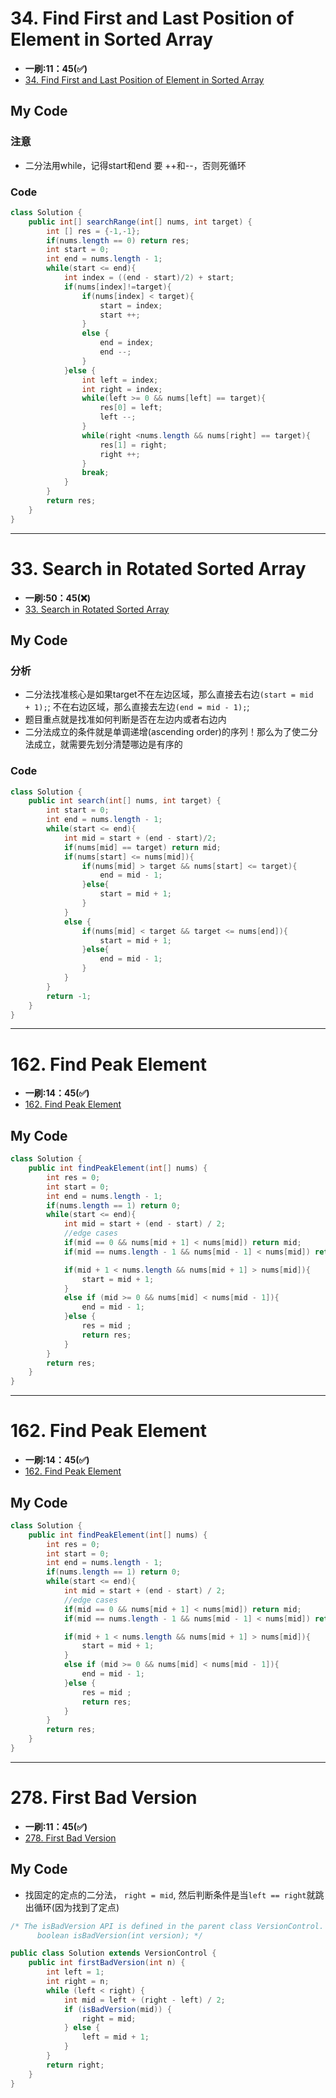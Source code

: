 # 34. Find First and Last Position of Element in Sorted Array
* **一刷:11：45(✅)**
* [34. Find First and Last Position of Element in Sorted Array](https://leetcode.com/problems/find-first-and-last-position-of-element-in-sorted-array/)

## My Code
### 注意
* 二分法用while，记得start和end 要 ++和--，否则死循环
  
### Code
```java
class Solution {
    public int[] searchRange(int[] nums, int target) {
        int [] res = {-1,-1};
        if(nums.length == 0) return res;
        int start = 0;
        int end = nums.length - 1;
        while(start <= end){
            int index = ((end - start)/2) + start; 
            if(nums[index]!=target){
                if(nums[index] < target){
                    start = index;
                    start ++;
                }
                else {
                    end = index;
                    end --;
                }
            }else {
                int left = index;
                int right = index;
                while(left >= 0 && nums[left] == target){
                    res[0] = left;
                    left --;
                }
                while(right <nums.length && nums[right] == target){
                    res[1] = right;
                    right ++;
                }
                break;
            }
        }
        return res;
    }
}
```
***
# 33. Search in Rotated Sorted Array
* **一刷:50：45(❌)**
* [33. Search in Rotated Sorted Array](https://leetcode.com/problems/search-in-rotated-sorted-array/)

## My Code
### 分析
* 二分法找准核心是如果target不在左边区域，那么直接去右边`(start = mid  + 1);`; 不在右边区域，那么直接去左边`(end = mid - 1);`;
* 题目重点就是找准如何判断是否在左边内或者右边内
* 二分法成立的条件就是单调递增(ascending order)的序列！那么为了使二分法成立，就需要先划分清楚哪边是有序的

### Code
```java
class Solution {
    public int search(int[] nums, int target) {
        int start = 0;
        int end = nums.length - 1;
        while(start <= end){
            int mid = start + (end - start)/2;
            if(nums[mid] == target) return mid;
            if(nums[start] <= nums[mid]){
                if(nums[mid] > target && nums[start] <= target){
                    end = mid - 1;
                }else{
                    start = mid + 1;
                }
            }
            else {
                if(nums[mid] < target && target <= nums[end]){
                    start = mid + 1;
                }else{
                    end = mid - 1;
                }
            }
        }
        return -1;
    }
}
```
***
# 162. Find Peak Element
* **一刷:14：45(✅)**
* [162. Find Peak Element](https://leetcode.com/problems/find-peak-element/)

## My Code
```java
class Solution {
    public int findPeakElement(int[] nums) {
        int res = 0;
        int start = 0;
        int end = nums.length - 1;
        if(nums.length == 1) return 0;
        while(start <= end){
            int mid = start + (end - start) / 2;
            //edge cases
            if(mid == 0 && nums[mid + 1] < nums[mid]) return mid;
            if(mid == nums.length - 1 && nums[mid - 1] < nums[mid]) return mid;

            if(mid + 1 < nums.length && nums[mid + 1] > nums[mid]){
                start = mid + 1;
            }
            else if (mid >= 0 && nums[mid] < nums[mid - 1]){
                end = mid - 1;
            }else {
                res = mid ;
                return res;
            }
        }
        return res;
    }
}
```
***
# 162. Find Peak Element
* **一刷:14：45(✅)**
* [162. Find Peak Element](https://leetcode.com/problems/find-peak-element/)

## My Code
```java
class Solution {
    public int findPeakElement(int[] nums) {
        int res = 0;
        int start = 0;
        int end = nums.length - 1;
        if(nums.length == 1) return 0;
        while(start <= end){
            int mid = start + (end - start) / 2;
            //edge cases
            if(mid == 0 && nums[mid + 1] < nums[mid]) return mid;
            if(mid == nums.length - 1 && nums[mid - 1] < nums[mid]) return mid;

            if(mid + 1 < nums.length && nums[mid + 1] > nums[mid]){
                start = mid + 1;
            }
            else if (mid >= 0 && nums[mid] < nums[mid - 1]){
                end = mid - 1;
            }else {
                res = mid ;
                return res;
            }
        }
        return res;
    }
}
```
***
# 278. First Bad Version
* **一刷:11：45(✅)**
* [278. First Bad Version](https://leetcode.com/problems/first-bad-version/)

## My Code
* 找固定的定点的二分法， `right = mid`, 然后判断条件是当`left == right`就跳出循环(因为找到了定点)

```java
/* The isBadVersion API is defined in the parent class VersionControl.
      boolean isBadVersion(int version); */

public class Solution extends VersionControl {
    public int firstBadVersion(int n) {
        int left = 1;
        int right = n;
        while (left < right) {
            int mid = left + (right - left) / 2;
            if (isBadVersion(mid)) {
                right = mid;
            } else {
                left = mid + 1;
            }
        }
        return right;
    }
}
```